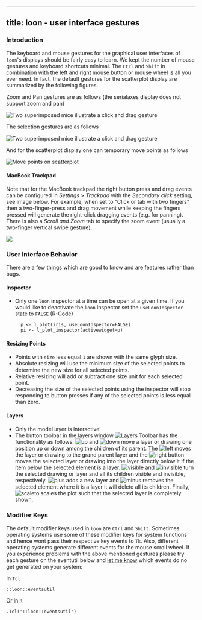 <script type="text/javascript">
document.getElementById("ui").className += " selected";
</script>

---
title: loon - user interface gestures
---

### Introduction

The keyboard and mouse gestures for the graphical user interfaces of
`loon`'s displays should be fairly easy to learn. We kept the number
of mouse gestures and keyboard shortcuts minimal. The `Ctrl` and
`Shift` in combination with the left and right mouse button or mouse
wheel is all you ever need. In fact, the default gestures for the
scatterplot display are summarized by the following figures.

Zoom and Pan gestures are as follows (the serialaxes display does not
support zoom and pan)

![Two superimposed mice illustrate a click and drag gesture](images/gestures_zoom_pan.png "Interaction Gestures: Zoom and Pan")

The selection gestures are as follows

![Two superimposed mice illustrate a click and drag gesture](images/gestures_select.png "Interaction Gestures: Selection")

And for the scatterplot display one can temporary move points as
follows

![Move points on scatterplot](images/gestures_move.png "Move points on scatterplot")


#### MacBook Trackpad

Note that for the MacBook trackpad the right button press and drag
events can be configured in *Settings* > *Trackpad* with the
*Secondary click* setting, see image below. For example, when set to
"Click or tab with two fingers" then a two-finger-press and drag
movement while keeping the fingers pressed will generate the
right-click dragging events (e.g. for panning). There is also a
*Scroll and Zoom* tab to specify the zoom event (usually a two-finger
vertical swipe gesture).

![](images/Macbook_Rightclick.png)


### User Interface Behavior

There are a few things which are good to know and are features rather
than bugs.


#### Inspector

* Only one `loon` inspector at a time can be open at a given time. If
  you would like to deactivate the `loon` inspector set the
  `useLoonInspector` state to `FALSE` (R-Code)

		p <- l_plot(iris, useLoonInspector=FALSE)
		pi <- l_plot_inspector(activewidget=p)


#### Resizing Points

* Points with `size` less equal `1` are shown with the same glyph
  size.
* Absolute resizing will use the minimum size of the selected points
  to determine the new size for all selected points.
* Relative resizing will add or subtract one size unit for each
  selected point.
* Decreasing the size of the selected points using the inspector will
  stop responding to button presses if any of the selected points is
  less equal than zero.

#### Layers

* Only the model layer is interactive!
* The button toolbar in the layers window
![Layers Toolbar](images/layers_buttons.png) has the functionality as
follows: ![up](images/icons/up.png) and ![down](images/icons/down.png)
move a layer or drawing one position up or down among the children of
its parent. The ![left](images/icons/left.png) moves the layer or
drawing to the grand parent layer and the
![right](images/icons/right.png) button moves the selected layer or
drawing into the layer directly below it if the item below the
selected element is a layer. ![visible](images/icons/visible.png) and
![invisible](images/icons/visible.png) turn the selected drawing or
layer and all its children visible and invisible,
respectively. ![plus](images/icons/plus.png) adds a new layer and
![minus](images/icons/minus.png) removes the selected element where it
is a layer it will delete all its children. Finally,
![scaleto](images/icons/scaleto.png) scales the plot such that the
selected layer is completely shown. 

### Modifier Keys

The default modifier keys used in `loon` are `Ctrl` and
`Shift`. Sometimes operating systems use some of these modifier keys
for system functions and hence wont pass their respective key events
to `Tk`. Also, different operating systems generate different events
for the mouse scroll wheel. If you experience problems with the above
mentioned gestures please try each gesture on the eventutil below and
[let me know](mailto:adrian@waddell.ch) which events do no get
generated on your system:

In `Tcl`

~~~
::loon::eventsutil
~~~

Or in `R`

~~~
.Tcl('::loon::eventsutil')
~~~


<!-- In Ubuntu you might have to
[change the default `Alt-drag` gesture behaviour](unity_disable_alt_drag.html). However
we were not successful so far. -->




